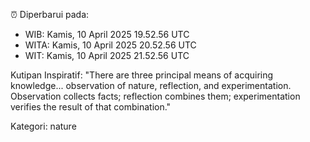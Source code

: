 ⏰ Diperbarui pada:
- WIB: Kamis, 10 April 2025 19.52.56 UTC
- WITA: Kamis, 10 April 2025 20.52.56 UTC
- WIT: Kamis, 10 April 2025 21.52.56 UTC

Kutipan Inspiratif:
"There are three principal means of acquiring knowledge... observation of nature, reflection, and experimentation. Observation collects facts; reflection combines them; experimentation verifies the result of that combination."


Kategori: nature

